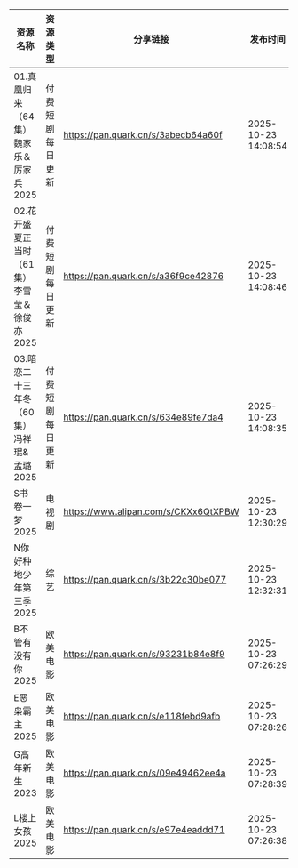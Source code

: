 | 资源名称                       | 资源类型     | 分享链接                                 | 发布时间                |
| -------------------------- | -------- | ------------------------------------ | ------------------- |
| 01.真凰归来（64集）魏家乐＆厉家兵2025    | 付费短剧每日更新 | https://pan.quark.cn/s/3abecb64a60f  | 2025-10-23 14:08:54 |
| 02.花开盛夏正当时（61集）李雪莹＆徐俊亦2025 | 付费短剧每日更新 | https://pan.quark.cn/s/a36f9ce42876  | 2025-10-23 14:08:46 |
| 03.暗恋二十三年冬（60集）冯祥琨&孟璐2025  | 付费短剧每日更新 | https://pan.quark.cn/s/634e89fe7da4  | 2025-10-23 14:08:35 |
| S书卷一梦2025                  | 电视剧      | https://www.alipan.com/s/CKXx6QtXPBW | 2025-10-23 12:30:29 |
| N你好种地少年第三季2025             | 综艺       | https://pan.quark.cn/s/3b22c30be077  | 2025-10-23 12:32:31 |
| B不管有没有你2025                | 欧美电影     | https://pan.quark.cn/s/93231b84e8f9  | 2025-10-23 07:26:29 |
| E恶枭霸主2025                  | 欧美电影     | https://pan.quark.cn/s/e118febd9afb  | 2025-10-23 07:28:26 |
| G高年新生2023                  | 欧美电影     | https://pan.quark.cn/s/09e49462ee4a  | 2025-10-23 07:28:39 |
| L楼上女孩2025                  | 欧美电影     | https://pan.quark.cn/s/e97e4eaddd71  | 2025-10-23 07:26:38 |
